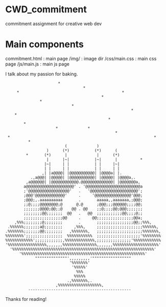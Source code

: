 # CWD_commitment
commitment assignment for creative web dev

# Main components
commitment.html : main page
/img/ : image dir
/css/main.css : main css page
/js/main.js : main js page

I talk about my passion for baking.

	                       * 
	                                  * 
	     *                                             * 
	                                          * 
	               * 
	                             * 
	                                                       * 
	    * 
	                                             * 
	        * 
	                      *             * 
	                                                * 
	 *                                                               * 
	          * 
	                          (             ) 
	                  )      (*)           (*)      ( 
	         *       (*)      |             |      (*) 
	                  |      |~|           |~|      |          * 
	                 |~|     | |           | |     |~| 
	                 | |     | |           | |     | | 
	                ,| |a@@@@| |@@@@@@@@@@@| |@@@@a| |. 
	           .,a@@@| |@@@@@| |@@@@@@@@@@@| |@@@@@| |@@@@a,. 
	         ,a@@@@@@| |@@@@@@@@@@@@.@@@@@@@@@@@@@@| |@@@@@@@a, 
	        a@@@@@@@@@@@@@@@@@@@@@' . '@@@@@@@@@@@@@@@@@@@@@@@@a 
	        ;'@@@@@@@@@@@@@@@@@@'   .   '@@@@@@@@@@@@@@@@@@@@@'; 
	        ;@@@'@@@@@@@@@@@@@'     .     '@@@@@@@@@@@@@@@@'@@@; 
	        ;@@@;,.aaaaaaaaaa       .       aaaaa,,aaaaaaa,;@@@; 
	        ;;@;;;;@@@@@@@@;@      @.@      ;@@@;;;@@@@@@;;;;@@; 
	        ;;;;;;;@@@@;@@;;@    @@ . @@    ;;@;;;;@@;@@@;;;;;;; 
	        ;;;;;;;;@@;;;;;;;  @@   .   @@  ;;;;;;;;;;;@@;;;;@;; 
	        ;;;;;;;;;;;;;;;;;@@     .     @@;;;;;;;;;;;;;;;;@@a; 
	    ,%%%;;;;;;;;@;;;;;;;;       .       ;;;;;;;;;;;;;;;;@@;;%%%, 
	 .%%%%%%;;;;;;;a@;;;;;;;;     ,%%%,     ;;;;;;;;;;;;;;;;;;;;%%%%%%, 
	.%%%%%%%;;;;;;;@@;;;;;;;;   ,%%%%%%%,   ;;;;;;;;;;;;;;;;;;;;%%%%%%%, 
	%%%%%%%%';;;;;;;;;;;;;;;;  %%%%%%%%%%%  ;;;;;;;;;;;;;;;;;;;'%%%%%%%% 
	%%%%%%%%%%%%';;;;;;;;;;;;,%%%%%%%%%%%%%,;;;;;;;;;;;;;;;'%%%%%%%%%%%% 
	'%%%%%%%%%%%%%%%%%,,,,,,,%%%%%%%%%%%%%%%,,,,,,,%%%%%%%%%%%%%%%%%%%%' 
	  '%%%%%%%%%%%%%%%%%%%%%%%%%%%%%%%%%%%%%%%%%%%%%%%%%%%%%%%%%%%%%%' 
	      '%%%%%%%%%%%%%%%%%%%%%%%%%%%%%%%%%%%%%%%%%%%%%%%%%%%%%%' 
	             """"""""""""""',,,,,,,,,'""""""""""""""""" 
	                            '%%%%%%%' 
	                             '%%%%%' 
	                               %%% 
	                              %%%%% 
	                           .,%%%%%%%,. 
	                      ,%%%%%%%%%%%%%%%%%%%, 
	          ---------------------------------------------
Thanks for reading!